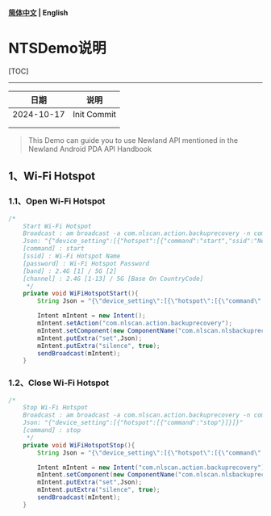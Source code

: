 **[简体中文](./README_zh-cn.md) | English**<br>

# NTSDemo说明

[TOC]

------

| 日期       | 说明        |
| ---------- | ----------- |
| 2024-10-17 | Init Commit |
|            |             |
|            |             |

> This Demo can guide you to use Newland APl mentioned in the Newland Android PDA APl Handbook

## 1、Wi-Fi Hotspot

### 1.1、Open Wi-Fi Hotspot

```java
/*
    Start Wi-Fi Hotspot
    Broadcast : am broadcast -a com.nlscan.action.backuprecovery -n com.nlscan.nlsbackuprecovery/.receiver.DataReceiver --ez silence true --es set [Json]
    Json: "{"device_setting":[{"hotspot":[{"command":"start","ssid":"NewlandAIDC","password":"88888888","band":1,"channel":6}]}]}"
    [command] : start
    [ssid] : Wi-Fi Hotspot Name
    [password] : Wi-Fi Hotspot Password
    [band] : 2.4G [1] / 5G [2]
    [channel] : 2.4G [1-13] / 5G [Base On CountryCode]
     */
    private void WiFiHotspotStart(){
        String Json = "{\"device_setting\":[{\"hotspot\":[{\"command\":\"start\",\"ssid\":\"NewlandAIDC\",\"password\":\"88888888\",\"band\":1,\"channel\":6}]}]}";

        Intent mIntent = new Intent();
        mIntent.setAction("com.nlscan.action.backuprecovery");
        mIntent.setComponent(new ComponentName("com.nlscan.nlsbackuprecovery","com.nlscan.nlsbackuprecovery.receiver.DataReceiver"));
        mIntent.putExtra("set",Json);
        mIntent.putExtra("silence", true);
        sendBroadcast(mIntent);
    }
```

### 1.2、Close Wi-Fi Hotspot

```java
/*
    Stop Wi-Fi Hotspot
    Broadcast : am broadcast -a com.nlscan.action.backuprecovery -n com.nlscan.nlsbackuprecovery/.receiver.DataReceiver --ez silence true --es set [Json]
    Json: "{"device_setting":[{"hotspot":[{"command":"stop"}]}]}"
    [command] : stop
     */
    private void WiFiHotspotStop(){
        String Json = "{\"device_setting\":[{\"hotspot\":[{\"command\":\"stop\"}]}]}";

        Intent mIntent = new Intent("com.nlscan.action.backuprecovery");
        mIntent.setComponent(new ComponentName("com.nlscan.nlsbackuprecovery","com.nlscan.nlsbackuprecovery.receiver.DataReceiver"));
        mIntent.putExtra("set",Json);
        mIntent.putExtra("silence", true);
        sendBroadcast(mIntent);
    }
```



